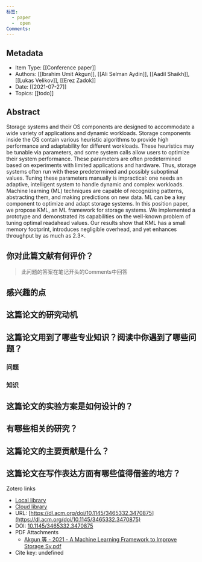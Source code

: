 ```yaml
---
标签:
  - paper
  -  open
Comments:
---
```

## Metadata
* Item Type: [[Conference paper]]      
* Authors: [[Ibrahim Umit Akgun]], [[Ali Selman Aydin]], [[Aadil Shaikh]], [[Lukas Velikov]], [[Erez Zadok]]      
* Date: [[2021-07-27]]   
* Topics: [[todo]]   
  

## Abstract

Storage systems and their OS components are designed to accommodate a wide variety of applications and dynamic workloads. Storage components inside the OS contain various heuristic algorithms to provide high performance and adaptability for different workloads. These heuristics may be tunable via parameters, and some system calls allow users to optimize their system performance. These parameters are often predetermined based on experiments with limited applications and hardware. Thus, storage systems often run with these predetermined and possibly suboptimal values. Tuning these parameters manually is impractical: one needs an adaptive, intelligent system to handle dynamic and complex workloads. Machine learning (ML) techniques are capable of recognizing patterns, abstracting them, and making predictions on new data. ML can be a key component to optimize and adapt storage systems. In this position paper, we propose KML, an ML framework for storage systems. We implemented a prototype and demonstrated its capabilities on the well-known problem of tuning optimal readahead values. Our results show that KML has a small memory footprint, introduces negligible overhead, and yet enhances throughput by as much as 2.3×.


## 你对此篇文献有何评价？

>此问题的答案在笔记开头的Comments中回答


## 感兴趣的点



## 这篇论文的研究动机




## 这篇论文用到了哪些专业知识？阅读中你遇到了哪些问题？ 
### 问题
### 知识


## 这篇论文的实验方案是如何设计的？ 




## 有哪些相关的研究？




## 这篇论文的主要贡献是什么？



## 这篇论文在写作表达方面有哪些值得借鉴的地方？





Zotero links

* [Local library](zotero://select/items/1_K82PSLQU)    
* [Cloud library](http://zotero.org/users/12537825/items/K82PSLQU)  
* URL: [https://dl.acm.org/doi/10.1145/3465332.3470875](https://dl.acm.org/doi/10.1145/3465332.3470875)  
* DOI: [10.1145/3465332.3470875](https://doi.org/10.1145/3465332.3470875)    
* PDF Attachments
	- [Akgun 等 - 2021 - A Machine Learning Framework to Improve Storage Sy.pdf](zotero://open-pdf/library/items/6HGLD4CN)  
* Cite key: undefined